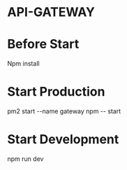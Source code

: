 # API-GATEWAY

# Before Start 
 Npm install

# Start Production 
 pm2 start --name gateway npm -- start

# Start Development 
npm run dev